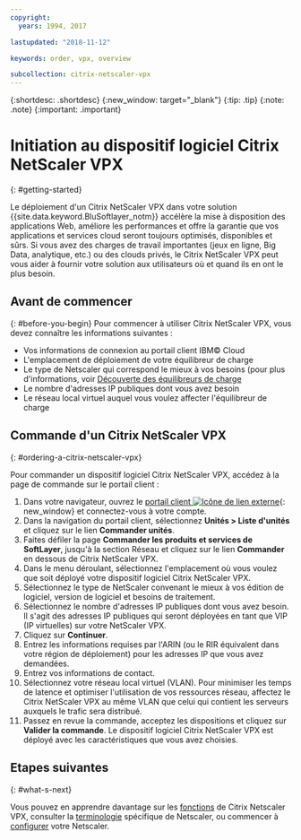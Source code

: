 ```yaml
---
copyright:
  years: 1994, 2017

lastupdated: "2018-11-12"

keywords: order, vpx, overview

subcollection: citrix-netscaler-vpx
---
```


{:shortdesc: .shortdesc}
{:new_window: target="_blank"}
{:tip: .tip}
{:note: .note}
{:important: .important}

# Initiation au dispositif logiciel Citrix NetScaler VPX
{: #getting-started}

Le déploiement d'un Citrix NetScaler VPX dans votre solution {{site.data.keyword.BluSoftlayer_notm}} accélère la mise à disposition des applications Web, améliore les performances et offre la garantie que vos applications et services cloud seront toujours optimisés, disponibles et sûrs. Si vous avez des charges de travail importantes (jeux en ligne, Big Data, analytique, etc.) ou des clouds privés, le Citrix NetScaler VPX peut vous aider à fournir votre solution aux utilisateurs où et quand ils en ont le plus besoin.

## Avant de commencer
{: #before-you-begin}
Pour commencer à utiliser Citrix NetScaler VPX, vous devez connaître les informations suivantes :

* Vos informations de connexion au portail client IBM© Cloud
* L'emplacement de déploiement de votre équilibreur de charge
* Le type de Netscaler qui correspond le mieux à vos besoins (pour plus d'informations, voir [Découverte des équilibreurs de charge](/docs/infrastructure/loadbalancer-service?topic=loadbalancer-service-explore)
* Le nombre d'adresses IP publiques dont vous avez besoin
* Le réseau local virtuel auquel vous voulez affecter l'équilibreur de charge

## Commande d'un Citrix NetScaler VPX
{: #ordering-a-citrix-netscaler-vpx}

Pour commander un dispositif logiciel Citrix NetScaler VPX, accédez à la page de commande sur le portail client :

1. Dans votre navigateur, ouvrez le [portail client ![Icône de lien externe](../../icons/launch-glyph.svg "Icône de lien externe")](https://control.softlayer.com/){: new_window} et connectez-vous à votre compte.
2. Dans la navigation du portail client, sélectionnez **Unités > Liste d'unités** et cliquez sur le lien **Commander unités**.
3. Faites défiler la page **Commander les produits et services de SoftLayer**, jusqu'à la section Réseau et cliquez sur le lien **Commander** en dessous de Citrix NetScaler VPX.
4. Dans le menu déroulant, sélectionnez l'emplacement où vous voulez que soit déployé votre dispositif logiciel Citrix NetScaler VPX.  
5. Sélectionnez le type de NetScaler convenant le mieux à vos édition de logiciel, version de logiciel et besoins de traitement.
6. Sélectionnez le nombre d'adresses IP publiques dont vous avez besoin.  
	Il s'agit des adresses IP publiques qui seront déployées en tant que VIP (IP virtuelles) sur votre NetScaler VPX.
7. Cliquez sur **Continuer**.
8. Entrez les informations requises par l'ARIN (ou le RIR équivalent dans votre région de déploiement) pour les adresses IP que vous avez demandées.
9. Entrez vos informations de contact.
10. Sélectionnez votre réseau local virtuel (VLAN).
	Pour minimiser les temps de latence et optimiser l'utilisation de vos ressources réseau, affectez le Citrix NetScaler VPX au même VLAN que celui qui contient les serveurs auxquels le trafic sera distribué.
11. Passez en revue la commande, acceptez les dispositions et cliquez sur **Valider la commande**. Le dispositif logiciel Citrix NetScaler VPX est déployé avec les caractéristiques que vous avez choisies.

## Etapes suivantes
{: #what-s-next}

Vous pouvez en apprendre davantage sur les [fonctions](/docs/infrastructure/citrix-netscaler-vpx?topic=citrix-netscaler-vpx-about-citrix-netscaler-vpx) de Citrix Netscaler VPX, consulter la [terminologie](/docs/infrastructure/citrix-netscaler-vpx?topic=citrix-netscaler-vpx-citrix-netscaler-vpx-terminology) spécifique de Netscaler, ou commencer à [configurer](/docs/infrastructure/citrix-netscaler-vpx?topic=citrix-netscaler-vpx-basic-load-balancing-configuration) votre Netscaler.
